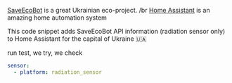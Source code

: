[SaveEcoBot](https://www.saveecobot.com/en) is a great Ukrainian eco-project. /br
[Home Assistant](https://www.home-assistant.io/) is an amazing home automation system

This code snippet adds SaveEcoBot API information (radiation sensor only) to Home Assistant for the capital of Ukraine 🇺🇦

run test, we try, we check

```yaml
sensor:
  - platform: radiation_sensor
```
